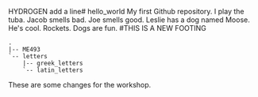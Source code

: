 HYDROGEN add a line# hello_world
My first Github repository.
I play the tuba. 
Jacob smells bad.
Joe smells good.
Leslie has a dog named Moose.
He's cool.
Rockets.
Dogs are fun.
#THIS IS A NEW FOOTING
```
.
|-- ME493
`-- letters
    |-- greek_letters
    `-- latin_letters
```

These are some changes for the workshop.
